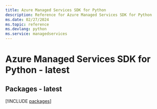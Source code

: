 ```yaml
---
title: Azure Managed Services SDK for Python
description: Reference for Azure Managed Services SDK for Python
ms.date: 02/27/2024
ms.topic: reference
ms.devlang: python
ms.service: managedservices
---
```

# Azure Managed Services SDK for Python - latest
## Packages - latest
[!INCLUDE [packages](managed-services-index.md)]